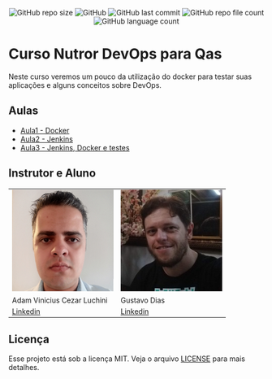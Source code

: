 <p align="center">
  <img alt="GitHub repo size" src="https://img.shields.io/github/repo-size/gpd38/cursoNutrorDevOpsParaQas?color=blue">
  <img alt="GitHub" src="https://img.shields.io/github/license/gpd38/cursoNutrorDevOpsParaQas?color=red">
  <img alt="GitHub last commit" src="https://img.shields.io/github/last-commit/gpd38/cursoNutrorDevOpsParaQas?color=green">
  <img alt="GitHub repo file count" src="https://img.shields.io/github/directory-file-count/gpd38/cursoNutrorDevOpsParaQas?color=orange">
  <img alt="GitHub language count" src="https://img.shields.io/github/languages/count/gpd38/cursoNutrorDevOpsParaQas?color=pink">
</p>

# Curso Nutror DevOps para Qas

Neste curso veremos um pouco da utilização do docker para testar suas aplicações e alguns conceitos sobre DevOps.

## Aulas

* [Aula1 - Docker](https://github.com/gpd38/cursoNutrorDevOpsParaQas/blob/main/aulas/aula1.md)
* [Aula2 - Jenkins](https://github.com/gpd38/cursoNutrorDevOpsParaQas/blob/main/aulas/aula2.md)
* [Aula3 - Jenkins, Docker e testes](https://github.com/gpd38/cursoNutrorDevOpsParaQas/blob/main/aulas/aula3.md)

## Instrutor e Aluno

<table>
  <tr>
    <td>
    	<img alt="Adam Vinicius Cezar Luchini" src="https://github.com/gpd38/gpd38/blob/main/img/user/adam.png" />
    </td>
    <td>
    	<img alt="Gustavo Dias" src="https://github.com/gpd38/gpd38/blob/main/img/user/gustavo.jpg" />
    </td>
  </tr>
  <tr>
    <td>Adam Vinicius Cezar Luchini</td>
    <td>Gustavo Dias</td>
  </tr>
  <tr>
    <td><a href="https://www.linkedin.com/in/adamviniciusqa/" target="_blank">Linkedin</a></td>
    <td><a href="https://www.linkedin.com/in/gustavopereiradias/" target="_blank">Linkedin</a></td>
    </tr>
  </table>

## Licença

Esse projeto está sob a licença MIT. Veja o arquivo [LICENSE](LICENSE) para mais detalhes.
